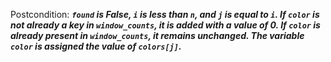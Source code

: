 Postcondition: ***`found` is False, `i` is less than `n`, and `j` is equal to `i`. If `color` is not already a key in `window_counts`, it is added with a value of 0. If `color` is already present in `window_counts`, it remains unchanged. The variable `color` is assigned the value of `colors[j]`.***
